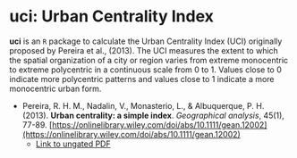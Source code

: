 # uci: Urban Centrality Index

**uci** is an `R` package to calculate the Urban Centrality Index (UCI) originally proposed by Pereira et al., (2013). The UCI measures the extent to which the spatial organization of a city or region varies from extreme monocentric to extreme polycentric in a continuous scale from 0 to 1. Values close to 0 indicate more polycentric patterns and values close to 1 indicate a more monocentric urban form.

- Pereira, R. H. M., Nadalin, V., Monasterio, L., & Albuquerque, P. H. (2013). **Urban centrality: a simple index**. *Geographical analysis*, 45(1), 77-89. [https://onlinelibrary.wiley.com/doi/abs/10.1111/gean.12002](https://onlinelibrary.wiley.com/doi/abs/10.1111/gean.12002)
  - [Link to ungated PDF](https://www.urbandemographics.org/publication/2013_urban_centrality_index/)